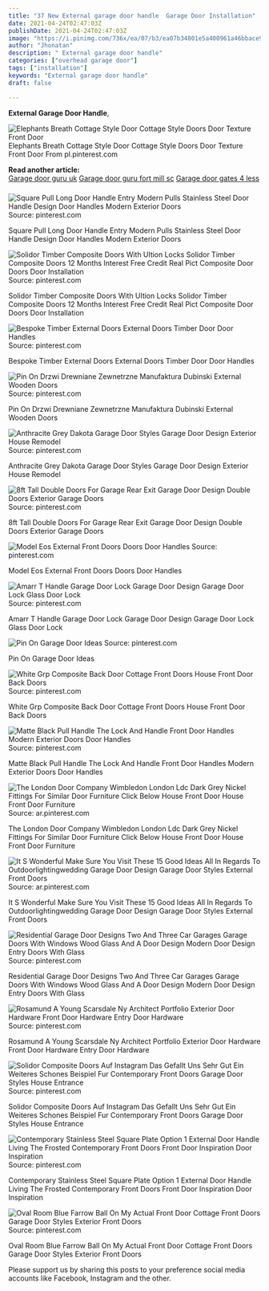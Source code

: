 ```yaml
---
title: "37 New External garage door handle  Garage Door Installation"
date: 2021-04-24T02:47:03Z
publishDate: 2021-04-24T02:47:03Z
image: "https://i.pinimg.com/736x/ea/07/b3/ea07b34801e5a400961a46bbace98e68.jpg"
author: "Jhonatan"
description: " External garage door handle"
categories: ["overhead garage door"]
tags: ["installation"]
keywords: "External garage door handle"
draft: false

---
```

<!-- Head tag Code -->
**External Garage Door Handle**, 

![Elephants Breath Cottage Style Door Cottage Style Doors Door Texture Front Door](https://i.pinimg.com/originals/89/d7/52/89d752925b03df524475d6a6fdc78314.jpg "Elephants Breath Cottage Style Door Cottage Style Doors Door Texture Front Door")
Elephants Breath Cottage Style Door Cottage Style Doors Door Texture Front Door From pl.pinterest.com

**Read another article:**  
[Garage door guru uk](/garage-door-guru-uk/)
[Garage door guru fort mill sc](/garage-door-guru-fort-mill-sc/)
[Garage door gates 4 less](/garage-door-gates-4-less/)




### 

 


![Square Pull Long Door Handle Entry Modern Pulls Stainless Steel Door Handle Design Door Handles Modern Exterior Doors](https://i.pinimg.com/originals/0e/7f/7a/0e7f7a8a3cf7a81b634adae51bd1e4bb.jpg "Square Pull Long Door Handle Entry Modern Pulls Stainless Steel Door Handle Design Door Handles Modern Exterior Doors")
Source: pinterest.com

Square Pull Long Door Handle Entry Modern Pulls Stainless Steel Door Handle Design Door Handles Modern Exterior Doors  

![Solidor Timber Composite Doors With Ultion Locks Solidor Timber Composite Doors 12 Months Interest Free Credit Real Pict Composite Door Doors Door Installation](https://i.pinimg.com/originals/c6/a9/24/c6a924dc32f099db89ddf45b0ba20b47.jpg "Solidor Timber Composite Doors With Ultion Locks Solidor Timber Composite Doors 12 Months Interest Free Credit Real Pict Composite Door Doors Door Installation")
Source: pinterest.com

Solidor Timber Composite Doors With Ultion Locks Solidor Timber Composite Doors 12 Months Interest Free Credit Real Pict Composite Door Doors Door Installation  

![Bespoke Timber External Doors External Doors Timber Door Door Handles](https://i.pinimg.com/474x/9d/03/e9/9d03e90e9bd7c43ec4006ed432b11c09--external-doors-bespoke.jpg "Bespoke Timber External Doors External Doors Timber Door Door Handles")
Source: pinterest.com

Bespoke Timber External Doors External Doors Timber Door Door Handles  

![Pin On Drzwi Drewniane Zewnetrzne Manufaktura Dubinski External Wooden Doors](https://i.pinimg.com/originals/e3/6f/f3/e36ff342295c98c7b565f454e974adec.jpg "Pin On Drzwi Drewniane Zewnetrzne Manufaktura Dubinski External Wooden Doors")
Source: pinterest.com

Pin On Drzwi Drewniane Zewnetrzne Manufaktura Dubinski External Wooden Doors  

![Anthracite Grey Dakota Garage Door Styles Garage Door Design Exterior House Remodel](https://i.pinimg.com/736x/a7/e3/ec/a7e3ec6a50d7ed2c8600fcbc4c18973f--side-panels-dakota.jpg "Anthracite Grey Dakota Garage Door Styles Garage Door Design Exterior House Remodel")
Source: pinterest.com

Anthracite Grey Dakota Garage Door Styles Garage Door Design Exterior House Remodel  

![8ft Tall Double Doors For Garage Rear Exit Garage Door Design Double Doors Exterior Garage Doors](https://i.pinimg.com/736x/61/43/fd/6143fde30da516807492c02ef065e3f9--pole-barns-double-doors.jpg "8ft Tall Double Doors For Garage Rear Exit Garage Door Design Double Doors Exterior Garage Doors")
Source: pinterest.com

8ft Tall Double Doors For Garage Rear Exit Garage Door Design Double Doors Exterior Garage Doors  

![Model Eos External Front Doors Doors Door Handles](https://i.pinimg.com/originals/0c/82/00/0c8200895517c40ca90c402a8c0a6f49.jpg "Model Eos External Front Doors Doors Door Handles")
Source: pinterest.com

Model Eos External Front Doors Doors Door Handles  

![Amarr T Handle Garage Door Lock Garage Door Design Garage Door Lock Glass Door Lock](https://i.pinimg.com/originals/0a/69/e0/0a69e0e18f53168bda91c58864c636f9.jpg "Amarr T Handle Garage Door Lock Garage Door Design Garage Door Lock Glass Door Lock")
Source: pinterest.com

Amarr T Handle Garage Door Lock Garage Door Design Garage Door Lock Glass Door Lock  

![Pin On Garage Door Ideas](https://i.pinimg.com/originals/ff/2b/b6/ff2bb627f948a964f3bf1bfdcbe87832.jpg "Pin On Garage Door Ideas")
Source: pinterest.com

Pin On Garage Door Ideas  

![White Grp Composite Back Door Cottage Front Doors House Front Door Back Doors](https://i.pinimg.com/736x/f9/39/7f/f9397fd526248dd20f40ecbe0034fdb5--back-doors.jpg "White Grp Composite Back Door Cottage Front Doors House Front Door Back Doors")
Source: pinterest.com

White Grp Composite Back Door Cottage Front Doors House Front Door Back Doors  

![Matte Black Pull Handle The Lock And Handle Front Door Handles Modern Exterior Doors Door Handles](https://i.pinimg.com/originals/1e/f0/25/1ef025d2b7645d87a07122029cc5f6fb.jpg "Matte Black Pull Handle The Lock And Handle Front Door Handles Modern Exterior Doors Door Handles")
Source: pinterest.com

Matte Black Pull Handle The Lock And Handle Front Door Handles Modern Exterior Doors Door Handles  

![The London Door Company Wimbledon London Ldc Dark Grey Nickel Fittings For Similar Door Furniture Click Below House Front Door House Front Door Furniture](https://i.pinimg.com/originals/1a/16/0e/1a160edf04fc774af5c81889477727aa.jpg "The London Door Company Wimbledon London Ldc Dark Grey Nickel Fittings For Similar Door Furniture Click Below House Front Door House Front Door Furniture")
Source: ar.pinterest.com

The London Door Company Wimbledon London Ldc Dark Grey Nickel Fittings For Similar Door Furniture Click Below House Front Door House Front Door Furniture  

![It S Wonderful Make Sure You Visit These 15 Good Ideas All In Regards To Outdoorlightingwedding Garage Door Design Garage Door Styles External Front Doors](https://i.pinimg.com/736x/04/41/52/044152fb83d576afbf54cae7a07dad8c.jpg "It S Wonderful Make Sure You Visit These 15 Good Ideas All In Regards To Outdoorlightingwedding Garage Door Design Garage Door Styles External Front Doors")
Source: ar.pinterest.com

It S Wonderful Make Sure You Visit These 15 Good Ideas All In Regards To Outdoorlightingwedding Garage Door Design Garage Door Styles External Front Doors  

![Residential Garage Door Designs Two And Three Car Garages Garage Doors With Windows Wood Glass And A Door Design Modern Door Design Entry Doors With Glass](https://i.pinimg.com/originals/22/52/52/2252520faaa7c66ad96285b95e261a43.jpg "Residential Garage Door Designs Two And Three Car Garages Garage Doors With Windows Wood Glass And A Door Design Modern Door Design Entry Doors With Glass")
Source: pinterest.com

Residential Garage Door Designs Two And Three Car Garages Garage Doors With Windows Wood Glass And A Door Design Modern Door Design Entry Doors With Glass  

![Rosamund A Young Scarsdale Ny Architect Portfolio Exterior Door Hardware Front Door Hardware Entry Door Hardware](https://i.pinimg.com/564x/1a/30/6a/1a306a1333e509453a0324b9059c920d--front-door-hardware-front-doors.jpg "Rosamund A Young Scarsdale Ny Architect Portfolio Exterior Door Hardware Front Door Hardware Entry Door Hardware")
Source: pinterest.com

Rosamund A Young Scarsdale Ny Architect Portfolio Exterior Door Hardware Front Door Hardware Entry Door Hardware  

![Solidor Composite Doors Auf Instagram Das Gefallt Uns Sehr Gut Ein Weiteres Schones Beispiel Fur Contemporary Front Doors Garage Door Styles House Entrance](https://i.pinimg.com/736x/f3/2c/2b/f32c2b5473ca3824139b393d99c3cdc8.jpg "Solidor Composite Doors Auf Instagram Das Gefallt Uns Sehr Gut Ein Weiteres Schones Beispiel Fur Contemporary Front Doors Garage Door Styles House Entrance")
Source: pinterest.com

Solidor Composite Doors Auf Instagram Das Gefallt Uns Sehr Gut Ein Weiteres Schones Beispiel Fur Contemporary Front Doors Garage Door Styles House Entrance  

![Contemporary Stainless Steel Square Plate Option 1 External Door Handle Living The Frosted Contemporary Front Doors Front Door Inspiration Door Inspiration](https://i.pinimg.com/474x/6a/43/a1/6a43a1fc85587210ab294a2790cf0185--external-door-handles-external-doors.jpg "Contemporary Stainless Steel Square Plate Option 1 External Door Handle Living The Frosted Contemporary Front Doors Front Door Inspiration Door Inspiration")
Source: pinterest.com

Contemporary Stainless Steel Square Plate Option 1 External Door Handle Living The Frosted Contemporary Front Doors Front Door Inspiration Door Inspiration  

![Oval Room Blue Farrow Ball On My Actual Front Door Cottage Front Doors Garage Door Styles Exterior Front Doors](https://i.pinimg.com/736x/ea/07/b3/ea07b34801e5a400961a46bbace98e68.jpg "Oval Room Blue Farrow Ball On My Actual Front Door Cottage Front Doors Garage Door Styles Exterior Front Doors")
Source: pinterest.com

Oval Room Blue Farrow Ball On My Actual Front Door Cottage Front Doors Garage Door Styles Exterior Front Doors  

Please support us by sharing this posts to your preference social media accounts like Facebook, Instagram and the other.

